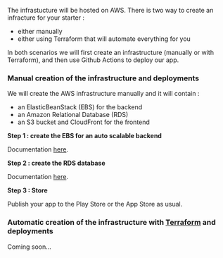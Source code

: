 The infrastucture will be hosted on AWS.
There is two way to create an infracture for your starter : 
- either manually
- either using Terraform that will automate everything for you

In both scenarios we will first create an infrastructure (manually or with Terraform), and then use Github Actions to deploy our app.

### Manual creation of the infrastructure and deployments ###

We will create the AWS infrastructure manually and it will contain : 
- an ElasticBeanStack (EBS) for the backend
- an Amazon Relational Database (RDS)
- an S3 bucket and CloudFront for the frontend

**Step 1 : create the EBS for an auto scalable backend** <br/>

Documentation [here](https://blog.fast-modular-project.com/deployment-aws-elastic-beanstalk).

**Step 2 : create the RDS database** <br/>

Documentation [here](https://blog.fast-modular-project.com/deployment-aws-rds).

**Step 3 : Store** <br/>

Publish your app to the Play Store or the App Store as usual.

### Automatic creation of the infrastructure with [Terraform](https://www.terraform.io) and deployments ###
Coming soon...